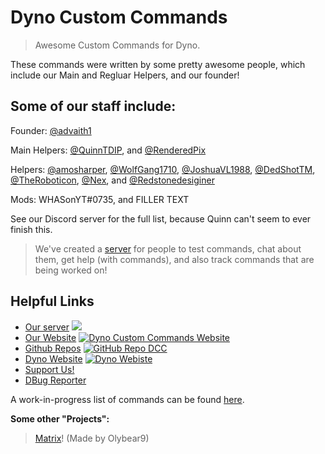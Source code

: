 # Dyno Custom Commands

> Awesome Custom Commands for Dyno.

These commands were written by some pretty awesome people, which include our Main and Regluar Helpers, and our founder!

## Some of our staff include:
Founder: [@advaith1](https://github.com/advaith1)

Main Helpers: [@QuinnTDIP](https://github.com/quinntdip), and [@RenderedPix](https://github.com/RenderedPix)

Helpers: [@amosharper](https://github.com/amosharper), [@WolfGang1710](https://github.com/WolfGang1710), [@JoshuaVL1988](https://github.com/JoshuaVL1988), [@DedShotTM](https://github.com/DedShotTM), [@TheRoboticon](https://github.com/TheRoboticon), [@Nex](https://github.com/NexyBoy), and [@Redstonedesiginer](https://github.com/redstonedesigner)

Mods: WHASonYT#0735, and FILLER TEXT

See our Discord server for the full list, because Quinn can't seem to ever finish this.  
> We've created a [server](https://discord.gg/D3K3Fqz) for people to test commands, chat about them, get help (with commands), and also track commands that are being worked on!  

## Helpful Links
* [Our server](https://discord.gg/D3K3Fqz) [<img src="https://discordapp.com/api/guilds/333058206198661132/widget.png">](https://discord.gg/D3K3Fqz)
* [Our Website](https://dynocc.xyz) [![Dyno Custom Commands Website](https://img.shields.io/badge/Website-DCC-337fd5.svg)](https://dynocc.xyz)
* [Github Repos](https://github.com/DynoCC) [![GitHub Repo DCC](https://img.shields.io/badge/GitHub-DCC-337fd5.svg)](https://github.com/DynoCC)
* [Dyno Website](https://dynobot.net) [![Dyno Webiste](https://img.shields.io/badge/Website-Dyno-337fd5.svg)](https://dynobot.net)
* [Support Us!](https://dynocc.xyz/SupportUs)
* [DBug Reporter](https://docs.google.com/forms/d/e/1FAIpQLSetijqRFMaqoa5Eo88wNz4EC8wKqxi9BYVc2soFW071Kx4Nkg/viewform?fbzx=-1376132603716059600)

A work-in-progress list of commands can be found [here](https://dynocc.tk/Command%20List).

**Some other "Projects":**
> [Matrix](https://dynocc.tk/bored)! (Made by Olybear9)
